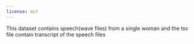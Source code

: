 ```yaml
---
license: mit
---
```

This dataset contains speech(wave files) from a single woman and the tsv file contain transcript of the speech files
